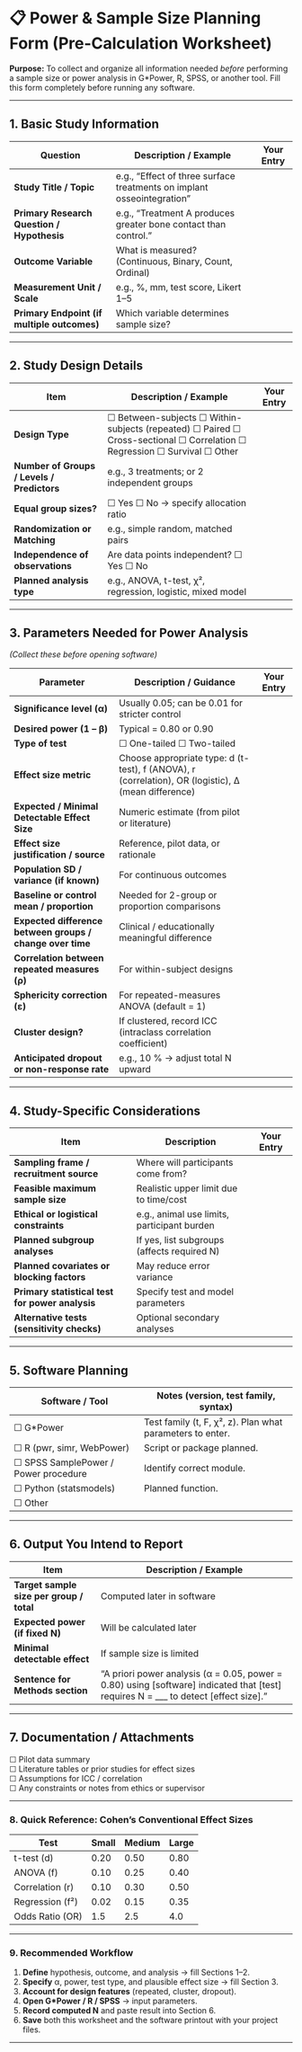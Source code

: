 # 📋 **Power & Sample Size Planning Form (Pre-Calculation Worksheet)**

**Purpose:**
To collect and organize all information needed *before* performing a sample size or power analysis in G*Power, R, SPSS, or another tool.
Fill this form completely before running any software.

---

## 1. **Basic Study Information**

| Question                                    | Description / Example                                                  | Your Entry |
| ------------------------------------------- | ---------------------------------------------------------------------- | ---------- |
| **Study Title / Topic**                     | e.g., “Effect of three surface treatments on implant osseointegration” |            |
| **Primary Research Question / Hypothesis**  | e.g., “Treatment A produces greater bone contact than control.”        |            |
| **Outcome Variable**                        | What is measured? (Continuous, Binary, Count, Ordinal)                 |            |
| **Measurement Unit / Scale**                | e.g., %, mm, test score, Likert 1–5                                    |            |
| **Primary Endpoint (if multiple outcomes)** | Which variable determines sample size?                                 |            |

---

## 2. **Study Design Details**

| Item                                       | Description / Example                                                                                                    | Your Entry |
| ------------------------------------------ | ------------------------------------------------------------------------------------------------------------------------ | ---------- |
| **Design Type**                            | ☐ Between-subjects ☐ Within-subjects (repeated) ☐ Paired ☐ Cross-sectional ☐ Correlation ☐ Regression ☐ Survival ☐ Other |            |
| **Number of Groups / Levels / Predictors** | e.g., 3 treatments; or 2 independent groups                                                                              |            |
| **Equal group sizes?**                     | ☐ Yes ☐ No → specify allocation ratio                                                                                    |            |
| **Randomization or Matching**              | e.g., simple random, matched pairs                                                                                       |            |
| **Independence of observations**           | Are data points independent? ☐ Yes ☐ No                                                                                  |            |
| **Planned analysis type**                  | e.g., ANOVA, t-test, χ², regression, logistic, mixed model                                                               |            |

---

## 3. **Parameters Needed for Power Analysis**

*(Collect these before opening software)*

| Parameter                                                 | Description / Guidance                                                                              | Your Entry |
| --------------------------------------------------------- | --------------------------------------------------------------------------------------------------- | ---------- |
| **Significance level (α)**                                | Usually 0.05; can be 0.01 for stricter control                                                      |            |
| **Desired power (1 – β)**                                 | Typical = 0.80 or 0.90                                                                              |            |
| **Type of test**                                          | ☐ One-tailed ☐ Two-tailed                                                                           |            |
| **Effect size metric**                                    | Choose appropriate type: d (t-test), f (ANOVA), r (correlation), OR (logistic), Δ (mean difference) |            |
| **Expected / Minimal Detectable Effect Size**             | Numeric estimate (from pilot or literature)                                                         |            |
| **Effect size justification / source**                    | Reference, pilot data, or rationale                                                                 |            |
| **Population SD / variance (if known)**                   | For continuous outcomes                                                                             |            |
| **Baseline or control mean / proportion**                 | Needed for 2-group or proportion comparisons                                                        |            |
| **Expected difference between groups / change over time** | Clinical / educationally meaningful difference                                                      |            |
| **Correlation between repeated measures (ρ)**             | For within-subject designs                                                                          |            |
| **Sphericity correction (ε)**                             | For repeated-measures ANOVA (default = 1)                                                           |            |
| **Cluster design?**                                       | If clustered, record ICC (intraclass correlation coefficient)                                       |            |
| **Anticipated dropout or non-response rate**              | e.g., 10 % → adjust total N upward                                                                  |            |

---

## 4. **Study-Specific Considerations**

| Item                                            | Description                                 | Your Entry |
| ----------------------------------------------- | ------------------------------------------- | ---------- |
| **Sampling frame / recruitment source**         | Where will participants come from?          |            |
| **Feasible maximum sample size**                | Realistic upper limit due to time/cost      |            |
| **Ethical or logistical constraints**           | e.g., animal use limits, participant burden |            |
| **Planned subgroup analyses**                   | If yes, list subgroups (affects required N) |            |
| **Planned covariates or blocking factors**      | May reduce error variance                   |            |
| **Primary statistical test for power analysis** | Specify test and model parameters           |            |
| **Alternative tests (sensitivity checks)**      | Optional secondary analyses                 |            |

---

## 5. **Software Planning**

| Software / Tool                      | Notes (version, test family, syntax)                      |
| ------------------------------------ | --------------------------------------------------------- |
| ☐ G*Power                            | Test family (t, F, χ², z). Plan what parameters to enter. |
| ☐ R (pwr, simr, WebPower)            | Script or package planned.                                |
| ☐ SPSS SamplePower / Power procedure | Identify correct module.                                  |
| ☐ Python (statsmodels)               | Planned function.                                         |
| ☐ Other                              |                                                           |

---

## 6. **Output You Intend to Report**

| Item                                     | Description / Example                                                                                                               |
| ---------------------------------------- | ----------------------------------------------------------------------------------------------------------------------------------- |
| **Target sample size per group / total** | Computed later in software                                                                                                          |
| **Expected power (if fixed N)**          | Will be calculated later                                                                                                            |
| **Minimal detectable effect**            | If sample size is limited                                                                                                           |
| **Sentence for Methods section**         | “A priori power analysis (α = 0.05, power = 0.80) using [software] indicated that [test] requires N = ___ to detect [effect size].” |

---

## 7. **Documentation / Attachments**

☐ Pilot data summary <br />
☐ Literature tables or prior studies for effect sizes <br />
☐ Assumptions for ICC / correlation <br />
☐ Any constraints or notes from ethics or supervisor <br />

---

### 8. **Quick Reference: Cohen’s Conventional Effect Sizes**

| Test            | Small | Medium | Large |
| --------------- | ----- | ------ | ----- |
| t-test (d)      | 0.20  | 0.50   | 0.80  |
| ANOVA (f)       | 0.10  | 0.25   | 0.40  |
| Correlation (r) | 0.10  | 0.30   | 0.50  |
| Regression (f²) | 0.02  | 0.15   | 0.35  |
| Odds Ratio (OR) | 1.5   | 2.5    | 4.0   |

---

### 9. **Recommended Workflow**

1. **Define** hypothesis, outcome, and analysis → fill Sections 1–2.
2. **Specify** α, power, test type, and plausible effect size → fill Section 3.
3. **Account for design features** (repeated, cluster, dropout).
4. **Open G*Power / R / SPSS** → input parameters.
5. **Record computed N** and paste result into Section 6.
6. **Save** both this worksheet and the software printout with your project files.

---
